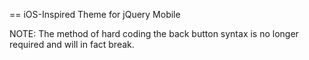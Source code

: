 == iOS-Inspired Theme for jQuery Mobile

NOTE: The method of hard coding the back button syntax is no longer required and will in fact break.